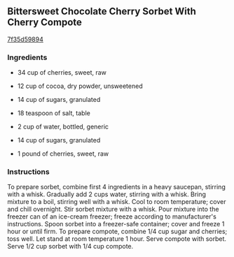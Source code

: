 ## Bittersweet Chocolate Cherry Sorbet With Cherry Compote

[7f35d59894](http://www.food.com/recipe/bittersweet-chocolate-cherry-sorbet-with-cherry-compote-451821)

### Ingredients

 - 34 cup of cherries, sweet, raw

 - 12 cup of cocoa, dry powder, unsweetened

 - 14 cup of sugars, granulated

 - 18 teaspoon of salt, table

 - 2 cup of water, bottled, generic

 - 14 cup of sugars, granulated

 - 1 pound of cherries, sweet, raw

### Instructions

To prepare sorbet, combine first 4 ingredients in a heavy saucepan, stirring with a whisk. Gradually add 2 cups water, stirring with a whisk. Bring mixture to a boil, stirring well with a whisk. Cool to room temperature; cover and chill overnight. Stir sorbet mixture with a whisk. Pour mixture into the freezer can of an ice-cream freezer; freeze according to manufacturer's instructions. Spoon sorbet into a freezer-safe container; cover and freeze 1 hour or until firm. To prepare compote, combine 1/4 cup sugar and cherries; toss well. Let stand at room temperature 1 hour. Serve compote with sorbet. Serve 1/2 cup sorbet with 1/4 cup compote.